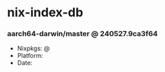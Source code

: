 # nix-index-db
### aarch64-darwin/master @ 240527.9ca3f64
- Nixpkgs: @[](https://github.com/NixOS/nixpkgs/commit/9ca3f649614213b2aaf5f1e16ec06952fe4c2632)
- Platform: 
- Date: 

